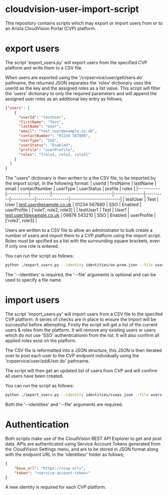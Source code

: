 # cloudvision-user-import-script

This repository contains scripts which may export or import users from or to an Arista CloudVision Portal (CVP) platform.

# export users

The script 'export_users.py' will export users from the specified CVP platform and write them to a CSV file.

When users are exported using the '/cvpservice/user/getUsers.do' pathname, the returned JSON separates the 'roles' dictionary uses the userId as the key and the assigned roles as a list value.
This script will filter the 'users' dictionary to only the required parameters and will append the assigned user roles as an additional key entry as follows;

```json
{"users": [
    {
      "userId": "testUser",
      "firstName": "Test",
      "lastName": "User",
      "email": "test.user@example.co.uk",
      "contactNumber": "01234 567890",
      "userType": "SSO",
      "userStatus": "Enabled",
      "profile": "userProfile",
      "roles": "[role1, role2, role3]"
    }
  ]
}
```

The "users" dictionary is then written to a the CSV file, to be imported by the import script, in the following format:
| userId    | firstName | lastName | email                        | contactNumber | userType | userStatus | profile        | roles                   |
|-----------|-----------|----------|------------------------------|---------------|----------|------------|----------------|-------------------------|
| testUser  | Test      | User     | test.user@example.co.uk      | 01234 567890  | SSO      | Enabled    | userProfile    | ['role1', role2, role3] |
| testUser1 | Test      | User1    | test.user1@example.co.uk     | 09876 543210  | SSO      | Enabled    | userProfile    |    ['role2', role3]     |

Users are written to a CSV file to allow an administrator to bulk create a number of users and import them to a CVP platform using the import script.
Roles must be spcified as a list with the surrounding square brackets, even if only one role is entered.

You can run the script as follows:
```bash
python ./export_users.py --identity identities/on-prem.json --file users.csv
```
The '--identities' is required, the '--file' arguments is optional and can be used to specify a file name.

# import users

The script 'import_users.py' will import users from a CSV file to the specifed CVP platform.
A series of checks are in place to ensure the import will be successful before attempting.
Firstly the script will get a list of the current users & roles from the platform.
It will remove any existing users or users which do not use 'SSO' authenticationin from the list.
It will also confirm all applied roles exist on the platform.

The CSV file is reformatted into a JSON structure, this JSON is then iterated over to post each user to the CVP endpoint individually using the 'cvpservice/user/addUser.do' pathname.

The script will then get an updated list of users from CVP and will confirm all users have been created.

You can run the script as follows:
```bash
python ./import_users.py --identity identities/cvaas.json --file users.csv
```
Both the '--identities' and '--file' arguments are required.

# Authentication

Both scripts make use of the CloudVision REST API Explorer to get and post data. APIs are authenticated using Service Account Tokens generated from the CloudVision Settings menu, and are to be stored in JSON format along with the endpoint URL in the 'identities/' folder as follows;
```json
{
    "base_url": "https://<cvp-url>",
    "token": "<service-account-token>"
}
```
A new identity is required for each CVP platform.
